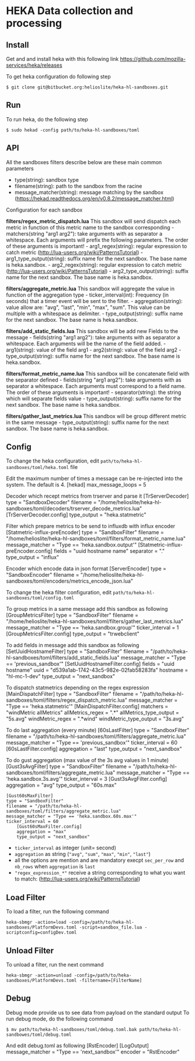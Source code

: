 HEKA Data collection and processing
===================================

Install
------------

Get and and install heka with this following link https://github.com/mozilla-services/heka/releases

To get heka configuration do following step

    $ git clone git@bitbucket.org:helioslite/heka-hl-sandboxes.git

Run
---

To run heka, do the following step

    $ sudo hekad -config path/to/heka-hl-sandboxes/toml

API
---
All the sandboxes filters describe below are these main common parameters
- type(string): sandbox type
- filename(string): path to the sandbox from the racine
- message_matcher(string): message matching by the sandbox (https://hekad.readthedocs.org/en/v0.8.2/message_matcher.html)

Configuration for each sandbox

__filters/regex_metric_dispatch.lua__ This sandbox will send dispatch each metric in function of this metric name to the sandbox corresponding
    - matchers(string "arg1 arg2"): take arguments with as separator a whitespace. Each arguments will prefix the following parameters. The order of these arguments is important!
    - arg1_regex(string): regular expression to catch metric (http://lua-users.org/wiki/PatternsTutorial)
    - arg1_type_output(string): suffix name for the next sandbox. The base name is heka.sandbox.
    - arg2_regex(string): regular expression to catch metric (http://lua-users.org/wiki/PatternsTutorial)
    - arg2_type_output(string): suffix name for the next sandbox. The base name is heka.sandbox.

__filters/aggregate_metric.lua__ This sandbox will aggregate the value in function of the aggregation type
    - ticker_interval(int): Frequency (in seconds) that a timer event will be sent to the filter.
    - aggregation(string): value allow are: "avg", "last", "min", "max", "sum". This value can be multiple with a whitespace as delimiter.
    - type_output(string): suffix name for the next sandbox. The base name is heka.sandbox.

__filters/add_static_fields.lua__ This sandbox will be add new Fields to the message
    - fields(string "arg1 arg2"): take arguments with as separator a whitespace. Each arguments will be the name of the field added.
    - arg1(string): value of the field arg1
    - arg2(string): value of the field arg2
    - type_output(string): suffix name for the next sandbox. The base name is heka.sandbox.

__filters/format_metric_name.lua__ This sandbox will be concatenate field with the separator defined
    - fields(string "arg1 arg2"): take arguments with as separator a whitespace. Each arguments must correspond to a field name. The order of these arguments is important!
    - separator(string): the string which will separate fields value
    - type_output(string): suffix name for the next sandbox. The base name is heka.sandbox.

__filters/gather_last_metrics.lua__ This sandbox will be group different metric in the same message
    - type_output(string): suffix name for the next sandbox. The base name is heka.sandbox.

Config
------
To change the heka configuration, edit `path/to/heka-hl-sandboxes/toml/heka.toml` file

Edit the maximum number of times a message can be re-injected into the system. The default is 4.
    [hekad]
    max_message_loops = 5

Decoder which recept metrics from trserver and parse it
    [TrServerDecoder]
    type = "SandboxDecoder"
    filename = "/home/helioslite/heka-hl-sandboxes/toml/decoders/trserver_decode_metrics.lua"
        [TrServerDecoder.config]
        type_output = "heka.statmetric"

Filter which prepare metrics to be send to influxdb with influx encoder
    [Statmetric-influx-preEncoder]
    type = "SandboxFilter"
    filename = "/home/helioslite/heka-hl-sandboxes/toml/filters/format_metric_name.lua"
    message_matcher = "Type == 'heka.sandbox.output'"
        [Statmetric-influx-preEncoder.config]
        fields = "uuid hostname name"
        separator = "."
        type_output = "influx"

Encoder which encode data in json format
    [ServerEncoder]
    type = "SandboxEncoder"
    filename = "/home/helioslite/heka-hl-sandboxes/toml/encoders/metrics_encode_json.lua"


To change the heka filter configuration, edit `path/to/heka-hl-sandboxes/toml/config.toml`

To group metrics in a same message add this sandbox as following
    [GroupMetricsFilter]
    type = "SandboxFilter"
    filename = "/home/helioslite/heka-hl-sandboxes/toml/filters/gather_last_metrics.lua"
    message_matcher = "Type == 'heka.sandbox.group'"
    ticker_interval = 1
        [GroupMetricsFilter.config]
        type_output = "trwebclient"

To add fields in message add this sandbox as following
    [SetUuidHostnameFilter]
    type = "SandboxFilter"
    filename = "/path/to/heka-hl-sandboxes/toml/filters/add_static_fields.lua"
    message_matcher = "Type == 'previous_sandbox'"
        [SetUuidHostnameFilter.config]
        fields = "uuid hostname"
        uuid = "d539a1ab-1742-43c5-982e-02fab58283fa"
        hostname = "hl-mc-1-dev"
        type_output = "next_sandbox"


To dispatch statmetrics depending on the regex expression
    [MainDispatchFilter]
    type = "SandboxFilter"
    filename = "/path/to/heka-hl-sandboxes/toml/filters/regex_dispatch_metric.lua"
    message_matcher = "Type == 'heka.statmetric'"
        [MainDispatchFilter.config]
        matchers = "windMetric allMetrics"
        allMetrics_regex = ".*"
        allMetrics_type_output = "5s.avg"
        windMetric_regex = ".*wind"
        windMetric_type_output = "3s.avg"

To do last aggregation (every minute)
    [60sLastFilter]
    type = "SandboxFilter"
    filename = "/path/to/heka-hl-sandboxes/toml/filters/aggregate_metric.lua"
    message_matcher = "Type == 'previous_sandbox'"
    ticker_interval = 60
        [60sLastFilter.config]
        aggregation = "last"
        type_output = "next_sandbox"

To do gust aggregation (max value of the 3s avg values in 1 minute)
    [Gust3sAvgFilter]
    type = "SandboxFilter"
    filename = "/path/to/heka-hl-sandboxes/toml/filters/aggregate_metric.lua"
    message_matcher = "Type == 'heka.sandbox.3s.avg'"
    ticker_interval = 3
        [Gust3sAvgFilter.config]
        aggregation = "avg"
        type_output = "60s.max"

    [Gust60sMaxFilter]
    type = "SandboxFilter"
    filename = "/path/to/heka-hl-sandboxes/toml/filters/aggregate_metric.lua"
    message_matcher = "Type == 'heka.sandbox.60s.max'"
    ticker_interval = 60
        [Gust60sMaxFilter.config]
        aggregation = "max"
        type_output = "next_sandbox"

* `ticker_interval` as integer (unit= second)
* `aggregation` as string (`"avg"`, `"sum"`, `"max"`, `"min"`, `"last"`)
* all the options are mention and are mandatory execpt `sec_per_row` and `nb_rows` when `aggregation` is `last`
* `"regex_expression_*"` receive a string corresponding to what you want to match: (http://lua-users.org/wiki/PatternsTutorial)

Load Filter
-----------

To load a filter, run the following command

    heka-sbmgr -action=load -config=/path/to/heka-hl-sandboxes/PlatformDevs.toml -script=sandbox_file.lua -scriptconfig=configDev.toml

Unload Filter
-------------

To unload a filter, run the next command

    heka-sbmgr -action=unload -config=/path/to/heka-sandboxes/PlatformDevs.toml -filtername=[FilterName]

Debug
-----
Debug mode provide us to see data from payload on the standard output
To run debug mode, do the following command

    $ mv path/to/heka-hl-sandboxes/toml/debug.toml.bak path/to/heka-hl-sandbowes/toml/debug.toml

And edit debug.toml as following
    [RstEncoder]
    [LogOutput]
    message_matcher = "Type == 'next_sandbox'"
    encoder = "RstEncoder"
